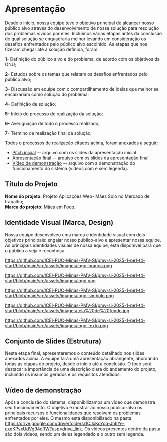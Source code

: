 # Apresentação

Desde o início, nossa equipe teve o objetivo principal de alcançar nosso público alvo através do desenvolvimento de nossa solução para resolução dos problemas vividos por eles. Incluímos várias etapas antes da conclusão de qual solução se enquadraria melhor levando em consideração os desafios enfrentados pelo público alvo escolhido. As etapas que nos fizeram chegar até a solução definida, foram:<br>

**1-** Definição do público alvo e do problema, de acordo com os objetivos da ONU; <br>

**2-** Estudos sobre os temas que relatam os desafios enfrentados pelo público alvo;<br>

**3-** Discussão em equipe com o compartilhamento de ideias que melhor se encaixariam como solução do problema;<br>

**4-** Definição de solução;<br>

**5-** Início do processo de realização da solução;<br>

**6-** Averiguação de todo o processo realizado;<br>

**7-** Término de realização final da solução;<br>

Todos o processos de realização citados acima, foram anexados a seguir:

* [Pitch inicial](https://drive.google.com/drive/folders/1PfSslrs2gYA_eAAAaDBn8MemrpY7J1pQ?usp=drive_link) -- arquivo com os slides da apresentação inicial
* [Apresentação final](https://drive.google.com/file/d/1HAT0U_AD1cxF7BLCy1NB7N32SqiJ5Ec7/view?usp=sharing) -- arquivo com os slides da apresentação final
* [Vídeo de demonstração](https://drive.google.com/drive/folders/1CJxKoYcq-JhtlYe-exqKPvxUdVg94cRW?usp=drive_link) -- arquivo com a demonstração do funcionamento do sistema (vídeos com e sem legenda).
  

## Título do Projeto

**Nome do projeto:** Projeto Aplicações Web- Mães Solo no Mercado de trabalho;<br>
**Marca do projeto:** Mães em Foco.



## Identidade Visual (Marca, Design)
Nossa equipe desenvolveu uma marca e identidade visual com dois objetivos principais: engajar nosso público-alvo e apresentar nossa equipe. As principais identidades visuais de nossa equipe, está disponível para que o público a veja e reconheça.

https://github.com/ICEI-PUC-Minas-PMV-SI/pmv-si-2025-1-pe1-t4-start/blob/main/src/assets/images/logo-branca.png

https://github.com/ICEI-PUC-Minas-PMV-SI/pmv-si-2025-1-pe1-t4-start/blob/main/src/assets/images/logo.png

https://github.com/ICEI-PUC-Minas-PMV-SI/pmv-si-2025-1-pe1-t4-start/blob/main/src/assets/images/logo-simbolo.png

https://github.com/ICEI-PUC-Minas-PMV-SI/pmv-si-2025-1-pe1-t4-start/blob/main/src/assets/images/tela%20de%20fundo.jpg

https://github.com/ICEI-PUC-Minas-PMV-SI/pmv-si-2025-1-pe1-t4-start/blob/main/src/assets/images/logo-texto.png

## Conjunto de Slides (Estrutura)
Nesta etapa final, apresentaremos o conteúdo detalhado nos slides anexados acima. A equipe fará uma apresentação abrangente, abordando todas as etapas do projeto, desde o início até a conclusão. O foco será destacar a importância de uma descrição clara do andamento do projeto, incluindo os insumos gerados e os requisitos atendidos.

 

## Vídeo de demonstração

Após a conclusão do sistema, disponibilizamos um vídeo que demonstra seu funcionamento. O objetivo é mostrar ao nosso público-alvo os principais recursos e funcionalidades que resolvem os problemas enfrentados por eles. O mesmo está disponibilizado na pasta https://drive.google.com/drive/folders/1CJxKoYcq-JhtlYe-exqKPvxUdVg94cRW?usp=drive_link. Os vídeos presentes dentro da pasta são dois vídeos, sendo um deles legendado e o outro sem legenda.


